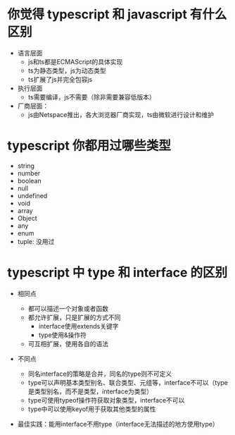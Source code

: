 # 你觉得 typescript 和 javascript 有什么区别

<!-- - js 为弱类型, ts 为强类型，

* js 为动态类型，ts 为静态类型，
* js 可被浏览器和 node 引擎直接执行，ts 不可以，需要先转为 js -->

* 语言层面
    - js和ts都是ECMAScript的具体实现
    - ts为静态类型，js为动态类型
    - ts扩展了js并完全包容js
* 执行层面
    - ts需要编译，js不需要（除非需要兼容低版本）
* 厂商层面：
    - js由Netspace推出，各大浏览器厂商实现，ts由微软进行设计和维护

# typescript 你都用过哪些类型

* string
* number
* boolean
* null
* undefined
* void
* array
* Object
* any
* enum
* tuple: 没用过

# typescript 中 type 和 interface 的区别

<!-- - type 使用 type 关键字，interface 使用 interface 关键字，定于语法不同

* interface 可被定义多次，且多次定义的成员会被合并，视作一个接口，type 则只可被定义一次
* type 可用于声明基本类型别名、联合类型、元组等，interface 不可以
* type 类型可被 typeof 等操作符映射计算，interface 不可以 -->

* 相同点
    - 都可以描述一个对象或者函数
    - 都允许扩展，只是扩展的方式不同
        - interface使用extends关键字
        - type使用&操作符
    - 可互相扩展，使用各自的语法
* 不同点
    - 同名interface的策略是合并，同名的type则不可定义
    - type可以声明基本类型别名、联合类型、元组等，interface不可以（type是类型别名，而不是类型，interface为类型）
    - type可使用typeof操作符获取对象类型，interface不可以
    - type中可以使用keyof用于获取其他类型的属性
    

* 最佳实践：能用interface不用type（interface无法描述的地方使用type）
